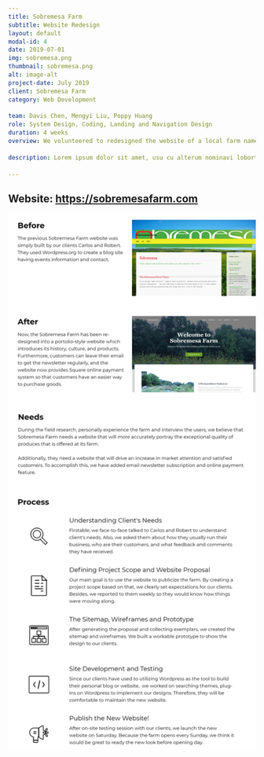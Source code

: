 ```yaml
---
title: Sobremesa Farm
subtitle: Website Redesign
layout: default
modal-id: 4
date: 2019-07-01
img: sobremesa.png
thumbnail: sobremesa.png
alt: image-alt
project-date: July 2019
client: Sobremesa Farm
category: Web Development

team: Davis Chen, Mengyi Liu, Poppy Huang
role: System Design, Coding, Landing and Navigation Design
duration: 4 weeks
overview: We volunteered to redesigned the website of a local farm named Sobremesa Farm. The new website introduces its history, culture, and products.<br>Besides restructuring the website, we also have implemented some features like newsletter subscriptions and Square online payment system.

description: Lorem ipsum dolor sit amet, usu cu alterum nominavi lobortis. At duo novum diceret. Tantas apeirian vix et, usu sanctus postulant inciderint ut, populo diceret necessitatibus in vim. Cu eum dicam feugiat noluisse.

---
```

<div class="container-fluid">
<div class="row text-center">
    <h2 class="service-heading">Website: <a href="https://sobremesafarm.com" target="_blank">https://sobremesafarm.com</a></h2>
</div>
<div class="row text-left">
    <span >
    <img class="img-responsive center-block" style="width: 80vw;" src="img/portfolio/Sobremesa-XD.png" alt="">
    </span>
</div>
</div> <!-- container-fluid -->